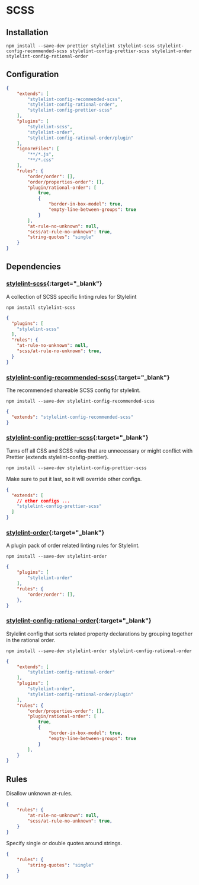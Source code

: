 # SCSS

## Installation

```shell
npm install --save-dev prettier stylelint stylelint-scss stylelint-config-recommended-scss stylelint-config-prettier-scss stylelint-order stylelint-config-rational-order
```

## Configuration

```json
{
    "extends": [
        "stylelint-config-recommended-scss",
        "stylelint-config-rational-order",
        "stylelint-config-prettier-scss"
    ],
    "plugins": [
        "stylelint-scss",
        "stylelint-order",
        "stylelint-config-rational-order/plugin"
    ],
    "ignoreFiles": [
        "**/*.js",
        "**/*.css"
    ],
    "rules": {
        "order/order": [],
        "order/properties-order": [],
        "plugin/rational-order": [
            true,
            {
                "border-in-box-model": true,
                "empty-line-between-groups": true
            }
        ],
        "at-rule-no-unknown": null,
        "scss/at-rule-no-unknown": true,
        "string-quotes": "single"
    }
}
```

## Dependencies

### [stylelint-scss](https://www.npmjs.com/package/stylelint-scss){:target="_blank"}

A collection of SCSS specific linting rules for Stylelint

```shell
npm install stylelint-scss
```

```json
{
  "plugins": [
    "stylelint-scss"
  ],
  "rules": {
    "at-rule-no-unknown": null,
    "scss/at-rule-no-unknown": true,
  }
}
```

### [stylelint-config-recommended-scss](https://www.npmjs.com/package/stylelint-config-recommended-scss){:target="_blank"}

The recommended shareable SCSS config for stylelint.

```shell
npm install --save-dev stylelint-config-recommended-scss
```

```json
{
  "extends": "stylelint-config-recommended-scss"
}
```

### [stylelint-config-prettier-scss](https://www.npmjs.com/package/stylelint-config-prettier-scss){:target="_blank"}

Turns off all CSS and SCSS rules that are unnecessary or might conflict with Prettier (extends stylelint-config-prettier).

```shell
npm install --save-dev stylelint-config-prettier-scss
```

Make sure to put it last, so it will override other configs.

```json
{
  "extends": [
    // other configs ...
    "stylelint-config-prettier-scss"
  ]
}
```

### [stylelint-order](https://www.npmjs.com/package/stylelint-order){:target="_blank"}

A plugin pack of order related linting rules for Stylelint.

```shell
npm install --save-dev stylelint-order
```

```json
{
    "plugins": [
        "stylelint-order"
    ],
    "rules": {
        "order/order": [],
    },
}
```

### [stylelint-config-rational-order](https://www.npmjs.com/package/stylelint-config-rational-order){:target="_blank"}

Stylelint config that sorts related property declarations by grouping together in the rational order.

```shell
npm install --save-dev stylelint-order stylelint-config-rational-order
```

```json
{
    "extends": [
        "stylelint-config-rational-order"
    ],
    "plugins": [
        "stylelint-order",
        "stylelint-config-rational-order/plugin"
    ],
    "rules": {
        "order/properties-order": [],
        "plugin/rational-order": [
            true,
            {
                "border-in-box-model": true,
                "empty-line-between-groups": true
            }
        ],
    }
}
```

## Rules

Disallow unknown at-rules.

```json
{
    "rules": {
        "at-rule-no-unknown": null,
        "scss/at-rule-no-unknown": true,
    }
}
```

Specify single or double quotes around strings.

```json
{
    "rules": {
        "string-quotes": "single"
    }
}
```
